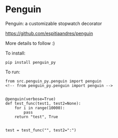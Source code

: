 # Penguin

Penguin: a customizable stopwatch decorator

https://github.com/espitiaandres/penguin

More details to follow :)

To install:

`pip install penguin_py`

To run:

```
from src.penguin_py.penguin import penguin
<!-- from penguin_py.penguin import penguin -->


@penguin(verbose=True)
def test_func(test1, test2=None):
    for i in range(10000):
        pass
    return "test", True


test = test_func("", test2=":")
```
